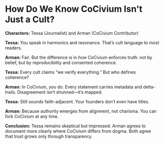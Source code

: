 <!-- status: stub; target: 150+ words -->
<!-- status: stub; target: 150+ words -->
<!-- status: stub; target: 150+ words -->
<!-- status: stub; target: 150+ words -->
# How Do We Know CoCivium Isn't Just a Cult?

**Characters:** Tessa (Journalist) and Arman (CoCivium Contributor)

**Tessa:**
You speak in harmonics and resonance. That’s cult language to most readers.

**Arman:**
Fair. But the difference is in *how* CoCivium enforces truth: not by belief, but by reproducibility and consented coherence.

**Tessa:**
Every cult claims “we verify everything.” But who defines coherence?

**Arman:**
In CoCivium, *you* do. Every statement carries metadata and delta-trails. Disagreement isn’t shunned—it’s mapped.

**Tessa:**
Still sounds faith-adjacent. Your founders don’t even have titles.

**Arman:**
Because authority emerges from alignment, not charisma. You can fork CoCivium at any time.

**Conclusion:**
Tessa remains skeptical but impressed. Arman agrees to document more clearly where CoCivium differs from dogma. Both agree that trust grows only through transparency.






